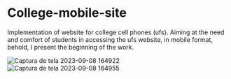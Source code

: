 # College-mobile-site
Implementation of website for college cell phones (ufs).
Aiming at the need and comfort of students in accessing the ufs website, in mobile format, behold, I present the beginning of the work.

![Captura de tela 2023-09-08 164922](https://github.com/Alesandr0/College-mobile-site/assets/105898363/1b5a7eb6-352f-4287-a3fe-c80877a87b42)
![Captura de tela 2023-09-08 164955](https://github.com/Alesandr0/College-mobile-site/assets/105898363/49b492f1-b09b-44a0-ab03-2a48533db60f)


